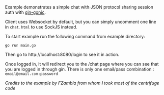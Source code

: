 Example demonstrates a simple chat with JSON protocol sharing session auth with [gin-gonic](https://github.com/gin-gonic/gin).

Client uses Websocket by default, but you can simply uncomment one line in `chat.html` to use SockJS instead. 

To start example run the following command from example directory:

```
go run main.go
```

Then go to http://localhost:8080/login to see it in action.

Once logged in, it will redirect you to the /chat page where you can see that you are logged in through gin.
There is only one email/pass combination : `email@email.com:password`

[gin-gonic]: https://github.com/gin-gonic/gin

_Credits to the example by FZambia from whom I took most of the centrifuge code_